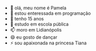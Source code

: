 - 👋 olá, meu nome é Pamela
- 👀 estou enteressada em programação 
- 🌱 tenho 15 anos
- 💞️ estudo em escola pública 
- 📫 moro em Lidianópolis 
- 😄 eu gosto de dançar
- ⚡ sou apaixonada na princesa Tiana

<!---
pamelacarolivei/pamelacarolivei is a ✨ special ✨ repository because its `README.md` (this file) appears on your GitHub profile.
You can click the Preview link to take a look at your changes.
--->
